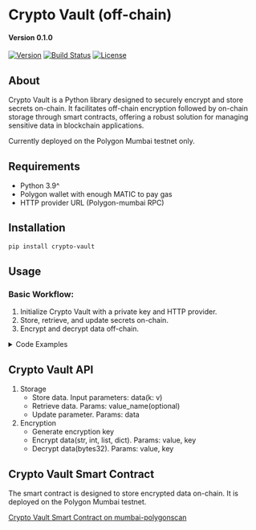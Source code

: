 # Crypto Vault (off-chain)
#### Version 0.1.0

[![Version](https://img.shields.io/badge/version-0.1.0-blue.svg)](https://github.com/yourusername/crypto-vault)
[![Build Status](https://img.shields.io/badge/build-passing-brightgreen.svg)]()
[![License](https://img.shields.io/badge/license-MIT-green.svg)](LICENSE)

## About

Crypto Vault is a Python library designed to securely encrypt and store secrets on-chain. It facilitates 
off-chain encryption followed by on-chain storage through smart contracts, offering a robust solution for managing 
sensitive data in blockchain applications.

Currently deployed on the Polygon Mumbai testnet only.

## Requirements
- Python 3.9^
- Polygon wallet with enough MATIC to pay gas
- HTTP provider URL (Polygon-mumbai RPC)

## Installation

```bash
pip install crypto-vault
```

## Usage

### Basic Workflow:

1. Initialize Crypto Vault with a private key and HTTP provider.
2. Store, retrieve, and update secrets on-chain.
3. Encrypt and decrypt data off-chain.

<details>
<summary>Code Examples</summary>

Generate secure encryption key with Encryption
```python
from crypto_vault import Encryption

# Generate encryption key
encryption_key = Encryption.generate_key()
```

Initialize Crypto Vault:
```python
from crypto_vault.crypto_vault import CryptoVault

crypto_vault = CryptoVault(
        app="myApp",
        env="prod",
        private_key="private_key",
        encryption_key=encryption_key,
        http_provider="http-provider-url-with-api-key",
)
```

Store, retrieve, and update secrets
```python
# Store
crypto_vault.store(data={"password": "secret", "foo": "bar"})

# Retrieve secrets
secrets = crypto_vault.retrieve()

# Retrieve single secret
password = crypto_vault.retrieve(value_name="password")

# Update single secret
crypto_vault.update(data={"foo": "Hello world!"})

# Update secrets -> To update all secrets use crypto_vault.store()
```

Encrypt and decrypt data
```python
# Encrypt
encrypted_data = crypto_vault.encrypt(data="secret")

# Decrypt
decrypted_data = crypto_vault.decrypt(data=encrypted_data)
```


   
</details>

## Crypto Vault API

1. Storage
   - Store data. Input parameters: data(k: v)
   - Retrieve data. Params: value_name(optional)
   - Update parameter. Params: data
2. Encryption
   - Generate encryption key
   - Encrypt data(str, int, list, dict). Params: value, key
   - Decrypt data(bytes32). Params: value, key

## Crypto Vault Smart Contract

The smart contract is designed to store encrypted data on-chain. It is deployed on the Polygon Mumbai testnet.

[Crypto Vault Smart Contract on mumbai-polygonscan](https://mumbai.polygonscan.com/address/0x276c89d95300b11b8aceae24a2dbc4bc3bab69f5#code)
